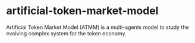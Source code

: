 # artificial-token-market-model
Artificial Token Market Model (ATMM) is a multi-agents model to study the evolving complex system for the token economy.

